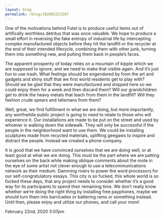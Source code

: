 ```yaml
---
layout: blog
permalink: /blog/202002221507
---
```


One of the motivations behind Futel is to produce useful items out of artifically worthless detritus that was once valuable. We hope to produce a small effort in reversing the fake entropy of industrial life by intercepting complex manufactured objects before they hit the landfill or the recycler at the end of their intended lifecycle, combining them with other junk, turning them into something new, and putting them back in people&rsquo;s faces.

The apparent prosperity of today relies on a mountain of kipple which we are supposed to ignore, and we need to make that visible again. And it&rsquo;s just fun to use trash. What feelings should be engendered by from the art and gadgets and shiny stuff that we first world residents get to play with? Should we be glad that they were manufactured and shipped here so we could enjoy them for a week and then discard them? Will our grandchildren get to drink the heavy metals that leach from them in the landfill? Will they fashion crude spears and talismans from them?

Well, great, we find fulfillment in what we are doing, but more importantly, any worthwhile public project is going to need to relate to those who will experience it. Our installations are made to be put on the street and used by whoever is walking down the sidewalk. They will only be successful if the people in the neighborhood want to use them. We could be installing sculptures made from recycled materials, uplifting geegaws to inspire and distract the people. Instead we created a phone company.

It is good that we have convinced ourselves that we are doing well, or at least good at what we are doing. This must be the part where we are patting ourselves on the back while making oblique comments about the mote in the eye of some artist not clever enough to use a telecommunications network as their medium. Damming rivers to power the word processors for our self-congratulatory essays. This city is so fucked, this whole world is so fucked these days, that any project needs to consider whether it&rsquo;s a good way for its participants to spend their remaining time. We don&rsquo;t really know whether we&rsquo;re doing the right thing by installing free payphones, maybe we should turn them into barricades or battering rams or something instead. Until then, please enjoy and utilize our phones, and call your mom!<br/>



<div id="footer">
<span id="timestamp"> February 22nd, 2020 3:07pm </span>
</div>
